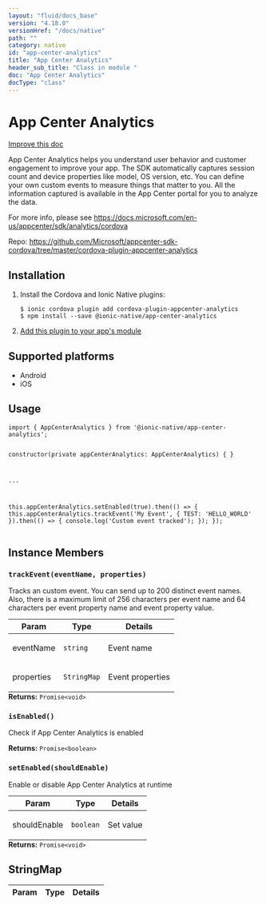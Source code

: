 ```yaml
---
layout: "fluid/docs_base"
version: "4.18.0"
versionHref: "/docs/native"
path: ""
category: native
id: "app-center-analytics"
title: "App Center Analytics"
header_sub_title: "Class in module "
doc: "App Center Analytics"
docType: "class"
---
```


<h1 class="api-title">App Center Analytics</h1>

<a class="improve-v2-docs" href="http://github.com/ionic-team/ionic-native/edit/master/src/@ionic-native/plugins/app-center-analytics/index.ts#L5">
  Improve this doc
</a>







<p>App Center Analytics helps you understand user behavior and customer engagement to improve your app.
The SDK automatically captures session count and device properties like model, OS version, etc.
You can define your own custom events to measure things that matter to you.
All the information captured is available in the App Center portal for you to analyze the data.</p>
<p>For more info, please see <a href="https://docs.microsoft.com/en-us/appcenter/sdk/analytics/cordova">https://docs.microsoft.com/en-us/appcenter/sdk/analytics/cordova</a></p>


<p>Repo:
  <a href="https://github.com/Microsoft/appcenter-sdk-cordova/tree/master/cordova-plugin-appcenter-analytics">
    https://github.com/Microsoft/appcenter-sdk-cordova/tree/master/cordova-plugin-appcenter-analytics
  </a>
</p>


<h2><a class="anchor" name="installation" href="#installation"></a>Installation</h2>
<ol class="installation">
  <li>Install the Cordova and Ionic Native plugins:<br>
    <pre><code class="nohighlight">$ ionic cordova plugin add cordova-plugin-appcenter-analytics
$ npm install --save @ionic-native/app-center-analytics
</code></pre>
  </li>
  <li><a href="https://ionicframework.com/docs/native/#Add_Plugins_to_Your_App_Module">Add this plugin to your app's module</a></li>
</ol>



<h2><a class="anchor" name="platforms" href="#platforms"></a>Supported platforms</h2>
<ul>
  <li>Android</li><li>iOS</li>
</ul>






<h2><a class="anchor" name="usage" href="#usage"></a>Usage</h2>
<pre><code class="lang-typescript">import { AppCenterAnalytics } from &#39;@ionic-native/app-center-analytics&#39;;


constructor(private appCenterAnalytics: AppCenterAnalytics) { }

...

this.appCenterAnalytics.setEnabled(true).then(() =&gt; {
   this.appCenterAnalytics.trackEvent(&#39;My Event&#39;, { TEST: &#39;HELLO_WORLD&#39; }).then(() =&gt; {
       console.log(&#39;Custom event tracked&#39;);
   });
});
</code></pre>








<h2><a class="anchor" name="instance-members" href="#instance-members"></a>Instance Members</h2>
<h3><a class="anchor" name="trackEvent" href="#trackEvent"></a><code>trackEvent(eventName,&nbsp;properties)</code></h3>


Tracks an custom event.
You can send up to 200 distinct event names. Also, there is a maximum limit of 256 characters per event name
and 64 characters per event property name and event property value.
<table class="table param-table" style="margin:0;">
  <thead>
  <tr>
    <th>Param</th>
    <th>Type</th>
    <th>Details</th>
  </tr>
  </thead>
  <tbody>
  <tr>
    <td>
      eventName</td>
    <td>
      <code>string</code>
    </td>
    <td>
      <p>Event name</p>
</td>
  </tr>
  
  <tr>
    <td>
      properties</td>
    <td>
      <code>StringMap</code>
    </td>
    <td>
      <p>Event properties</p>
</td>
  </tr>
  </tbody>
</table>

<div class="return-value" markdown="1">
  <i class="icon ion-arrow-return-left"></i>
  <b>Returns:</b> <code>Promise&lt;void&gt;</code> 
</div><h3><a class="anchor" name="isEnabled" href="#isEnabled"></a><code>isEnabled()</code></h3>


Check if App Center Analytics is enabled


<div class="return-value" markdown="1">
  <i class="icon ion-arrow-return-left"></i>
  <b>Returns:</b> <code>Promise&lt;boolean&gt;</code> 
</div><h3><a class="anchor" name="setEnabled" href="#setEnabled"></a><code>setEnabled(shouldEnable)</code></h3>


Enable or disable App Center Analytics at runtime
<table class="table param-table" style="margin:0;">
  <thead>
  <tr>
    <th>Param</th>
    <th>Type</th>
    <th>Details</th>
  </tr>
  </thead>
  <tbody>
  <tr>
    <td>
      shouldEnable</td>
    <td>
      <code>boolean</code>
    </td>
    <td>
      <p>Set value</p>
</td>
  </tr>
  </tbody>
</table>

<div class="return-value" markdown="1">
  <i class="icon ion-arrow-return-left"></i>
  <b>Returns:</b> <code>Promise&lt;void&gt;</code> 
</div>





<h2><a class="anchor" name="StringMap" href="#StringMap"></a>StringMap</h2>

<table class="table param-table" style="margin:0;">
  <thead>
  <tr>
    <th>Param</th>
    <th>Type</th>
    <th>Details</th>
  </tr>
  </thead>
  <tbody>
  
  </tbody>
</table>





